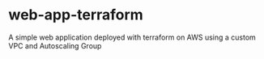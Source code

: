 # web-app-terraform
A simple web application deployed with terraform on AWS using a custom VPC and Autoscaling Group

